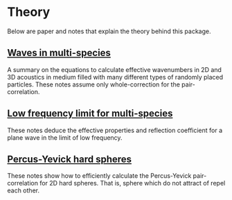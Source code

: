 # Theory

Below are paper and notes that explain the theory behind this package.

## [Waves in multi-species](WavesInMultiSpecies.pdf)

A summary on the equations to calculate effective wavenumbers in 2D and 3D acoustics in medium filled with many different types of randomly placed particles. These notes assume only whole-correction for the pair-correlation.

## [Low frequency limit for multi-species](LowFrequencyReflection.pdf)

These notes deduce the effective properties and reflection coefficient for a plane wave in the limit of low frequency.

## [Percus-Yevick hard spheres](P-Y.pdf)

These notes show how to efficiently calculate the Percus-Yevick pair-correlation for 2D hard spheres. That is, sphere which do not attract of repel each other.
